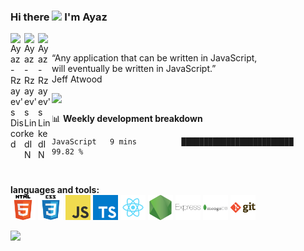 ### Hi there <img src="https://raw.githubusercontent.com/MartinHeinz/MartinHeinz/master/wave.gif" width="30px"> I'm Ayaz

<a href="https://discord.com/users/724323928339906561">
  <img align="left" alt="Ayaz-Rzayev's Discord" width="22px" src="https://raw.githubusercontent.com/peterthehan/peterthehan/master/assets/discord.svg" />
</a>
<a href="https://www.linkedin.com/in/ayaz-rzayev-418505126/">
  <img align="left" alt="Ayaz-Rzayev's LinkedIN" width="22px" src="https://raw.githubusercontent.com/peterthehan/peterthehan/master/assets/linkedin.svg" />
</a>
<a href="mailto:rzayev.ayaz198@gmail.com">
  <img align="left" alt="Ayaz-Rzayev's LinkedIN" width="22px" src="https://user-images.githubusercontent.com/65216756/153661862-194b548f-3475-4ba3-9c46-c4840158942a.png" />
</a>

<br/>

<p>
  “Any application that can be written in JavaScript, <br/>
    will eventually be written in JavaScript.”<br/>
                                    Jeff Atwood
</p>
<div>
  <img align="left" src="https://github-readme-stats.vercel.app/api/top-langs/?username=Ayaz-Rzayev&theme=tokyonight" />
</div>

<br/>


📊 **Weekly development breakdown**
<!--START_SECTION:waka-->
```text
JavaScript   9 mins          █████████████████████████   99.82 % 
```
<!--END_SECTION:waka-->
<br/>




**languages and tools:**  
<code><img height="40" src="https://raw.githubusercontent.com/github/explore/80688e429a7d4ef2fca1e82350fe8e3517d3494d/topics/html/html.png"></code>
<code><img height="40" src="https://raw.githubusercontent.com/github/explore/80688e429a7d4ef2fca1e82350fe8e3517d3494d/topics/css/css.png"></code>
<code><img height="40" src="https://raw.githubusercontent.com/github/explore/80688e429a7d4ef2fca1e82350fe8e3517d3494d/topics/javascript/javascript.png"></code>
<code><img height="40" src="https://raw.githubusercontent.com/github/explore/80688e429a7d4ef2fca1e82350fe8e3517d3494d/topics/typescript/typescript.png"></code>
<code><img height="40" src="https://raw.githubusercontent.com/github/explore/80688e429a7d4ef2fca1e82350fe8e3517d3494d/topics/react/react.png"></code>
<code><img height="40" src="https://raw.githubusercontent.com/github/explore/80688e429a7d4ef2fca1e82350fe8e3517d3494d/topics/nodejs/nodejs.png"></code>
<code><img height="40" src="https://raw.githubusercontent.com/github/explore/80688e429a7d4ef2fca1e82350fe8e3517d3494d/topics/express/express.png"></code>
<code><img height="40" src="https://raw.githubusercontent.com/github/explore/80688e429a7d4ef2fca1e82350fe8e3517d3494d/topics/mongodb/mongodb.png"></code>
<code><img height="40" src="https://raw.githubusercontent.com/github/explore/80688e429a7d4ef2fca1e82350fe8e3517d3494d/topics/git/git.png"></code>
<!-- 
972a58ea-0ea7-4f2d-a259-89067801c6b1
 -->
<img src="https://github-readme-stats.vercel.app/api?username=Ayaz-Rzayev&show_icons=true&theme=tokyonight"/>
